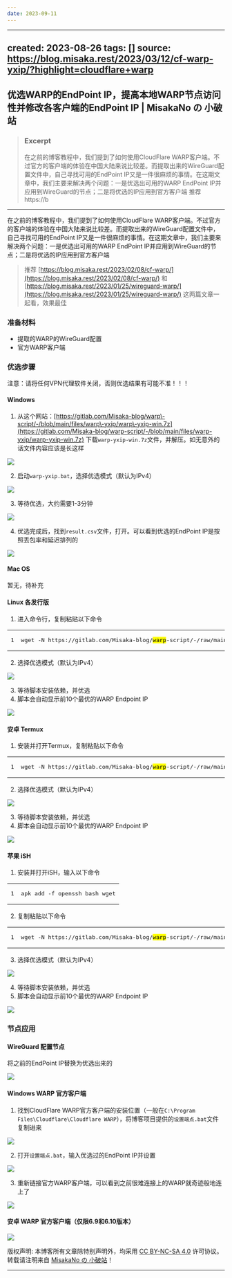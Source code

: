 ```yaml
---
date: 2023-09-11
---
```


---
created: 2023-08-26
tags: []
source: https://blog.misaka.rest/2023/03/12/cf-warp-yxip/?highlight=cloudflare+warp
---

## 优选WARP的EndPoint IP，提高本地WARP节点访问性并修改各客户端的EndPoint IP | MisakaNo の 小破站

> ### Excerpt
> 在之前的博客教程中，我们提到了如何使用CloudFlare WARP客户端。不过官方的客户端的体验在中国大陆来说比较差。而提取出来的WireGuard配置文件中，自己寻找可用的EndPoint IP又是一件很麻烦的事情。在这期文章中，我们主要来解决两个问题：一是优选出可用的WARP EndPoint IP并应用到WireGuard的节点；二是将优选的IP应用到官方客户端  推荐 https://b

---
在之前的博客教程中，我们提到了如何使用CloudFlare WARP客户端。不过官方的客户端的体验在中国大陆来说比较差。而提取出来的WireGuard配置文件中，自己寻找可用的EndPoint IP又是一件很麻烦的事情。在这期文章中，我们主要来解决两个问题：一是优选出可用的WARP EndPoint IP并应用到WireGuard的节点；二是将优选的IP应用到官方客户端

> 推荐 [https://blog.misaka.rest/2023/02/08/cf-warp/](https://blog.misaka.rest/2023/02/08/cf-warp/) 和 [https://blog.misaka.rest/2023/01/25/wireguard-warp/](https://blog.misaka.rest/2023/01/25/wireguard-warp/) 这两篇文章一起看，效果最佳

### [](https://blog.misaka.rest/2023/03/12/cf-warp-yxip/?highlight=cloudflare+warp#%E5%87%86%E5%A4%87%E6%9D%90%E6%96%99 "准备材料")准备材料

-   提取的WARP的WireGuard配置
-   官方WARP客户端

### [](https://blog.misaka.rest/2023/03/12/cf-warp-yxip/?highlight=cloudflare+warp#%E4%BC%98%E9%80%89%E6%AD%A5%E9%AA%A4 "优选步骤")优选步骤

注意：请将任何VPN代理软件关闭，否则优选结果有可能不准！！！

#### [](https://blog.misaka.rest/2023/03/12/cf-warp-yxip/?highlight=cloudflare+warp#Windows "Windows")Windows

1.  从这个网站：[https://gitlab.com/Misaka-blog/warp\-script/-/blob/main/files/warp\-yxip/warp\-yxip-win.7z](https://gitlab.com/Misaka-blog/warp-script/-/blob/main/files/warp-yxip/warp-yxip-win.7z) 下载`warp-yxip-win.7z`文件，并解压。如无意外的话文件内容应该是长这样

[![](https://cdn.jsdelivr.net/gh/Misaka-blog/imgs@main/20230328001247.png)](https://cdn.jsdelivr.net/gh/Misaka-blog/imgs@main/20230328001247.png)

2.  启动`warp-yxip.bat`，选择优选模式（默认为IPv4）

[![](https://cdn.jsdelivr.net/gh/Misaka-blog/imgs@main/20230328001317.png)](https://cdn.jsdelivr.net/gh/Misaka-blog/imgs@main/20230328001317.png)

3.  等待优选，大约需要1-3分钟

[![](https://cdn.jsdelivr.net/gh/Misaka-blog/imgs@main/20230312172637.png)](https://cdn.jsdelivr.net/gh/Misaka-blog/imgs@main/20230312172637.png)

4.  优选完成后，找到`result.csv`文件，打开。可以看到优选的EndPoint IP是按照丢包率和延迟排列的

[![](https://cdn.jsdelivr.net/gh/Misaka-blog/imgs@main/20230312172753.png)](https://cdn.jsdelivr.net/gh/Misaka-blog/imgs@main/20230312172753.png)

#### [](https://blog.misaka.rest/2023/03/12/cf-warp-yxip/?highlight=cloudflare+warp#Mac-OS "Mac OS")Mac OS

暂无，待补充

#### [](https://blog.misaka.rest/2023/03/12/cf-warp-yxip/?highlight=cloudflare+warp#Linux-%E5%90%84%E5%8F%91%E8%A1%8C%E7%89%88 "Linux 各发行版")Linux 各发行版

1.  进入命令行，复制粘贴以下命令

<table><tbody><tr><td><pre><span>1</span><br></pre></td><td><pre><span>wget -N https://gitlab.com/Misaka-blog/<mark>warp</mark>-script/-/raw/main/files/<mark>warp</mark>-yxip/<mark>warp</mark>-yxip.sh &amp;&amp; bash <mark>warp</mark>-yxip.sh</span><br></pre></td></tr></tbody></table>

2.  选择优选模式（默认为IPv4）

[![](https://cdn.jsdelivr.net/gh/Misaka-blog/imgs@main/20230328001632.png)](https://cdn.jsdelivr.net/gh/Misaka-blog/imgs@main/20230328001632.png)

3.  等待脚本安装依赖，并优选
4.  脚本会自动显示前10个最优的WARP Endpoint IP

[![](https://cdn.jsdelivr.net/gh/Misaka-blog/imgs@main/20230328001706.png)](https://cdn.jsdelivr.net/gh/Misaka-blog/imgs@main/20230328001706.png)

#### [](https://blog.misaka.rest/2023/03/12/cf-warp-yxip/?highlight=cloudflare+warp#%E5%AE%89%E5%8D%93-Termux "安卓 Termux")安卓 Termux

1.  安装并打开Termux，复制粘贴以下命令

<table><tbody><tr><td><pre><span>1</span><br></pre></td><td><pre><span>wget -N https://gitlab.com/Misaka-blog/<mark>warp</mark>-script/-/raw/main/files/<mark>warp</mark>-yxip/<mark>warp</mark>-yxip.sh &amp;&amp; bash <mark>warp</mark>-yxip.sh</span><br></pre></td></tr></tbody></table>

2.  选择优选模式（默认为IPv4）

[![](https://cdn.jsdelivr.net/gh/Misaka-blog/imgs@main/20230528172643.png)](https://cdn.jsdelivr.net/gh/Misaka-blog/imgs@main/20230528172643.png)

3.  等待脚本安装依赖，并优选
4.  脚本会自动显示前10个最优的WARP Endpoint IP

[![](https://cdn.jsdelivr.net/gh/Misaka-blog/imgs@main/20230328001706.png)](https://cdn.jsdelivr.net/gh/Misaka-blog/imgs@main/20230328001706.png)

#### [](https://blog.misaka.rest/2023/03/12/cf-warp-yxip/?highlight=cloudflare+warp#%E8%8B%B9%E6%9E%9C-iSH "苹果 iSH")苹果 iSH

1.  安装并打开iSH，输入以下命令

<table><tbody><tr><td><pre><span>1</span><br></pre></td><td><pre><span>apk add -f openssh bash wget</span><br></pre></td></tr></tbody></table>

2.  复制粘贴以下命令

<table><tbody><tr><td><pre><span>1</span><br></pre></td><td><pre><span>wget -N https://gitlab.com/Misaka-blog/<mark>warp</mark>-script/-/raw/main/files/<mark>warp</mark>-yxip/<mark>warp</mark>-yxip.sh &amp;&amp; bash <mark>warp</mark>-yxip.sh</span><br></pre></td></tr></tbody></table>

3.  选择优选模式（默认为IPv4）

[![](https://cdn.jsdelivr.net/gh/Misaka-blog/imgs@main/20230328001632.png)](https://cdn.jsdelivr.net/gh/Misaka-blog/imgs@main/20230328001632.png)

4.  等待脚本安装依赖，并优选
5.  脚本会自动显示前10个最优的WARP Endpoint IP

[![](https://cdn.jsdelivr.net/gh/Misaka-blog/imgs@main/20230328001706.png)](https://cdn.jsdelivr.net/gh/Misaka-blog/imgs@main/20230328001706.png)

### [](https://blog.misaka.rest/2023/03/12/cf-warp-yxip/?highlight=cloudflare+warp#%E8%8A%82%E7%82%B9%E5%BA%94%E7%94%A8 "节点应用")节点应用

#### [](https://blog.misaka.rest/2023/03/12/cf-warp-yxip/?highlight=cloudflare+warp#WireGuard-%E9%85%8D%E7%BD%AE%E8%8A%82%E7%82%B9 "WireGuard 配置节点")WireGuard 配置节点

将之前的EndPoint IP替换为优选出来的

[![](https://cdn.jsdelivr.net/gh/Misaka-blog/imgs@main/20230312172834.png)](https://cdn.jsdelivr.net/gh/Misaka-blog/imgs@main/20230312172834.png)

#### [](https://blog.misaka.rest/2023/03/12/cf-warp-yxip/?highlight=cloudflare+warp#Windows-WARP-%E5%AE%98%E6%96%B9%E5%AE%A2%E6%88%B7%E7%AB%AF "Windows WARP 官方客户端")Windows WARP 官方客户端

1.  找到CloudFlare WARP官方客户端的安装位置（一般在`C:\Program Files\Cloudflare\Cloudflare WARP`），将博客项目提供的`设置端点.bat`文件复制进来

[![](https://cdn.jsdelivr.net/gh/Misaka-blog/imgs@main/20230312172940.png)](https://cdn.jsdelivr.net/gh/Misaka-blog/imgs@main/20230312172940.png)

2.  打开`设置端点.bat`，输入优选过的EndPoint IP并设置

[![](https://cdn.jsdelivr.net/gh/Misaka-blog/imgs@main/20230312173152.png)](https://cdn.jsdelivr.net/gh/Misaka-blog/imgs@main/20230312173152.png)

3.  重新链接官方WARP客户端，可以看到之前很难连接上的WARP就奇迹般地连上了

[![](https://cdn.jsdelivr.net/gh/Misaka-blog/imgs@main/20230312173210.png)](https://cdn.jsdelivr.net/gh/Misaka-blog/imgs@main/20230312173210.png)

#### [](https://blog.misaka.rest/2023/03/12/cf-warp-yxip/?highlight=cloudflare+warp#%E5%AE%89%E5%8D%93-WARP-%E5%AE%98%E6%96%B9%E5%AE%A2%E6%88%B7%E7%AB%AF%EF%BC%88%E4%BB%85%E9%99%906-9%E5%92%8C6-10%E7%89%88%E6%9C%AC%EF%BC%89 "安卓 WARP 官方客户端（仅限6.9和6.10版本）")安卓 WARP 官方客户端（仅限6.9和6.10版本）

[![](https://cdn.jsdelivr.net/gh/Misaka-blog/imgs@main/20230528171712.png)](https://cdn.jsdelivr.net/gh/Misaka-blog/imgs@main/20230528171712.png)

版权声明: 本博客所有文章除特别声明外，均采用 [CC BY-NC-SA 4.0](https://creativecommons.org/licenses/by-nc-sa/4.0/) 许可协议。转载请注明来自 [MisakaNo の 小破站](https://blog.misaka.rest/)！

___
